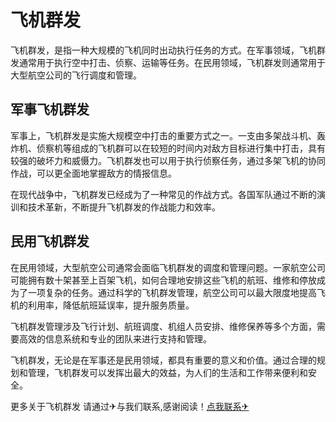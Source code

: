 # 飞机群发

飞机群发，是指一种大规模的飞机同时出动执行任务的方式。在军事领域，飞机群发通常用于执行空中打击、侦察、运输等任务。在民用领域，飞机群发则通常用于大型航空公司的飞行调度和管理。

## 军事飞机群发

军事上，飞机群发是实施大规模空中打击的重要方式之一。一支由多架战斗机、轰炸机、侦察机等组成的飞机群可以在较短的时间内对敌方目标进行集中打击，具有较强的破坏力和威慑力。飞机群发也可以用于执行侦察任务，通过多架飞机的协同作战，可以更全面地掌握敌方的情报信息。

在现代战争中，飞机群发已经成为了一种常见的作战方式。各国军队通过不断的演训和技术革新，不断提升飞机群发的作战能力和效率。

## 民用飞机群发

在民用领域，大型航空公司通常会面临飞机群发的调度和管理问题。一家航空公司可能拥有数十架甚至上百架飞机，如何合理地安排这些飞机的航班、维修和停放成为了一项复杂的任务。通过科学的飞机群发管理，航空公司可以最大限度地提高飞机的利用率，降低航班延误率，提升服务质量。

飞机群发管理涉及飞行计划、航班调度、机组人员安排、维修保养等多个方面，需要高效的信息系统和专业的团队来进行支持和管理。

飞机群发，无论是在军事还是民用领域，都具有重要的意义和价值。通过合理的规划和管理，飞机群发可以发挥出最大的效益，为人们的生活和工作带来便利和安全。

更多关于飞机群发 请通过✈与我们联系,感谢阅读！[点我联系✈](https://ad.k02.cc)